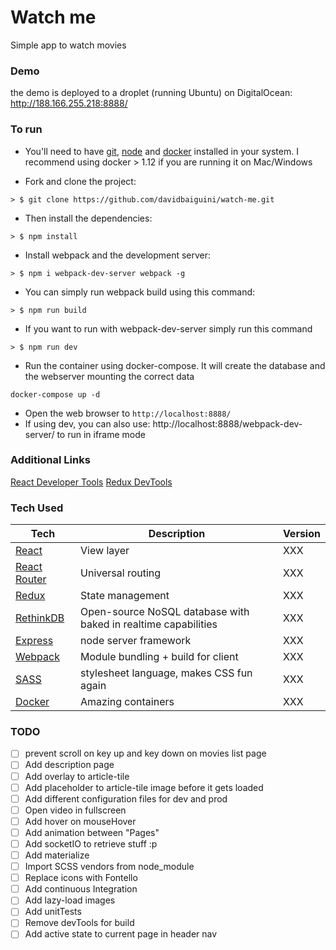 # Watch me
Simple app to watch movies


### Demo
the demo is deployed to a droplet (running Ubuntu) on DigitalOcean: http://188.166.255.218:8888/


### To run

* You'll need to have [git](https://git-scm.com/), [node](https://nodejs.org/en/) and [docker](https://www.docker.com/) installed in your system. I recommend using docker > 1.12 if you are running it on Mac/Windows

* Fork and clone the project:
```
> $ git clone https://github.com/davidbaiguini/watch-me.git
```

* Then install the dependencies:
```
> $ npm install
```

* Install webpack and the development server:
```
> $ npm i webpack-dev-server webpack -g
```

* You can simply run webpack build using this command:
```
> $ npm run build
```

* If you want to run with webpack-dev-server simply run this command
```
> $ npm run dev
```

* Run the container using docker-compose. It will create the database and the webserver mounting the correct data
```
docker-compose up -d
```

* Open the web browser to `http://localhost:8888/`
* If using dev, you can also use: http://localhost:8888/webpack-dev-server/ to run in iframe mode


### Additional Links

[React Developer  Tools](https://chrome.google.com/webstore/detail/react-developer-tools/fmkadmapgofadopljbjfkapdkoienihi)
[Redux DevTools](https://chrome.google.com/webstore/detail/redux-devtools/lmhkpmbekcpmknklioeibfkpmmfibljd)


### Tech Used

| **Tech** | **Description** | **Version** |
| ---------|-----------------|-------------|
| [React](https://facebook.github.io/react/) | View layer | XXX |
| [React Router](https://github.com/reactjs/react-router) | Universal routing | XXX |
| [Redux](http://redux.js.org/) | State management | XXX |
| [RethinkDB](http://www.rethinkdb.com) | Open-source NoSQL database with baked in realtime capabilities | XXX |
| [Express](http://expressjs.com/) | node server framework | XXX |
| [Webpack](https://webpack.github.io/) | Module bundling + build for client | XXX |
| [SASS](http://sass-lang.com/) |  stylesheet language, makes CSS fun again | XXX |
| [Docker](https://www.docker.com/) |  Amazing containers | XXX |



### TODO
- [ ] prevent scroll on key up and key down on movies list page
- [ ] Add description page
- [ ] Add overlay to article-tile
- [ ] Add placeholder to article-tile image before it gets loaded
- [ ] Add different configuration files for dev and prod
- [ ] Open video in fullscreen
- [ ] Add hover on mouseHover
- [ ] Add animation between "Pages"
- [ ] Add socketIO to retrieve stuff :p
- [ ] Add materialize
- [ ] Import SCSS vendors from node_module
- [ ] Replace icons with Fontello
- [ ] Add continuous Integration
- [ ] Add lazy-load images
- [ ] Add unitTests
- [ ] Remove devTools for build
- [ ] Add active state to current page in header nav
